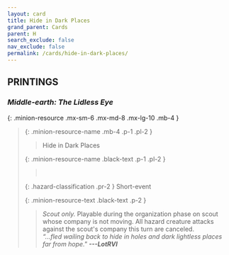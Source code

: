 ```yaml
---
layout: card
title: Hide in Dark Places
grand_parent: Cards
parent: H
search_exclude: false
nav_exclude: false
permalink: /cards/hide-in-dark-places/
---
```


## PRINTINGS


### _Middle-earth: The Lidless Eye_

{: .minion-resource .mx-sm-6 .mx-md-8 .mx-lg-10 .mb-4 }
> {: .minion-resource-name .mb-4 .p-1 .pl-2 }
> > <div class="hazard-mp"></div>
> > <div class="card-name">Hide in Dark Places</div>
>
> {: .minion-resource-name .black-text .p-1 .pl-2 }
> > &nbsp;
>
> {: .hazard-classification .pr-2 }
> Short-event
>
> {: .minion-resource-text .black-text .p-2 }
> > _Scout only._ Playable during the organization phase on scout whose company is not moving. All hazard creature attacks against the scout's company this turn are canceled. <br>_“...fled wailing back to hide in holes and dark lightless places far from hope."_ ***---&#65279;LotRVI*** 
> 
